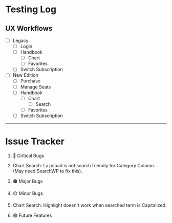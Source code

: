 # Testing Log
## UX Workflows

- [ ] Legacy
  - [ ] Login
  - [ ] Handbook
    - [ ] Chart
    - [ ] Favorites
  - [ ] Switch Subscription

- [ ] New Edition
  - [ ] Purchase
  - [ ] Manage Seats
  - [ ] Handbook
    - [ ] Chart
      - [ ] Search
    - [ ] Favorites
  - [ ] Switch Subscription

---

# Issue Tracker

1. 🔴 Critical Bugs
  1. Chart Search: Lazyload is not search friendly for Category Column. (May need SearchWP to fix this).

2. 🟠 Major Bugs

3. 🟡 Minor Bugs
  1. Chart Search: Highlight doesn't work when searched term is Capitalized.

4. 🟢 Future Features
